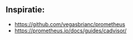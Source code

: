 ## Inspiratie: 
* https://github.com/vegasbrianc/prometheus
* https://prometheus.io/docs/guides/cadvisor/